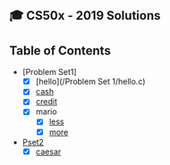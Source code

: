 :mortar_board: CS50x - 2019 Solutions
-------------------------

## Table of Contents

- [Problem Set1] 
  * [x] [hello](/Problem Set 1/hello.c)
  * [x] [cash](/Pset1/cash)
  * [x] [credit](/Pset1/credit)
  * [x] mario
    + [x] [less](/pset1/mario/less)
    + [x] [more](/pset1/mario/more)
- [Pset2](/Pset2)
  * [x] [caesar](/Pset2/caesar)
